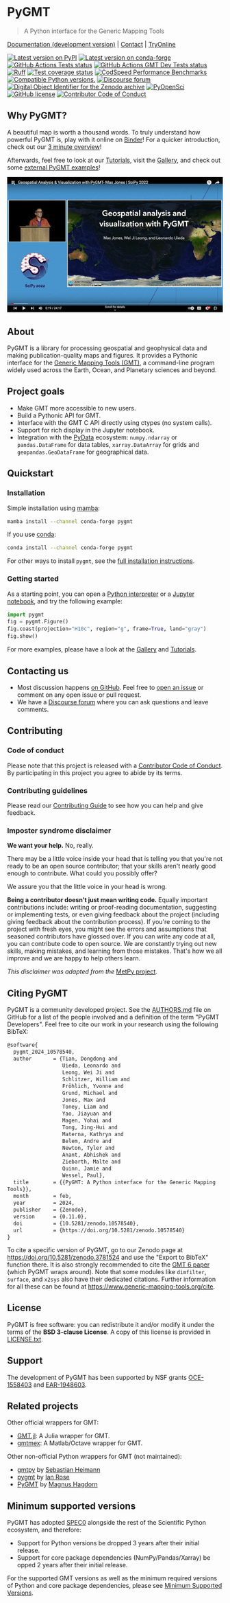 # PyGMT

> A Python interface for the Generic Mapping Tools

[Documentation (development version)](https://www.pygmt.org/dev) | [Contact](https://forum.generic-mapping-tools.org) | [TryOnline](https://github.com/GenericMappingTools/try-gmt)

[![Latest version on PyPI](http://img.shields.io/pypi/v/pygmt.svg?style=flat-square)](https://pypi.python.org/pypi/pygmt)
[![Latest version on conda-forge](https://img.shields.io/conda/v/conda-forge/pygmt?style=flat-square)](https://anaconda.org/conda-forge/pygmt)
[![GitHub Actions Tests status](https://github.com/GenericMappingTools/pygmt/workflows/Tests/badge.svg)](https://github.com/GenericMappingTools/pygmt/actions/workflows/ci_tests.yaml)
[![GitHub Actions GMT Dev Tests status](https://github.com/GenericMappingTools/pygmt/workflows/GMT%20Dev%20Tests/badge.svg)](https://github.com/GenericMappingTools/pygmt/actions/workflows/ci_tests_dev.yaml)
[![Ruff](https://img.shields.io/endpoint?url=https://raw.githubusercontent.com/astral-sh/ruff/main/assets/badge/v2.json)](https://github.com/astral-sh/ruff)
[![Test coverage status](https://codecov.io/gh/GenericMappingTools/pygmt/branch/main/graph/badge.svg?token=78Fu4EWstx)](https://app.codecov.io/gh/GenericMappingTools/pygmt)
[![CodSpeed Performance Benchmarks](https://img.shields.io/endpoint?url=https://codspeed.io/badge.json)](https://codspeed.io/GenericMappingTools/pygmt)
[![Compatible Python versions.](https://img.shields.io/pypi/pyversions/pygmt.svg?style=flat-square)](https://pypi.python.org/pypi/pygmt)
[![Discourse forum](https://img.shields.io/discourse/status?label=forum&server=https%3A%2F%2Fforum.generic-mapping-tools.org%2F&style=flat-square)](https://forum.generic-mapping-tools.org)
[![Digital Object Identifier for the Zenodo archive](https://zenodo.org/badge/DOI/10.5281/3781524.svg)](https://doi.org/10.5281/zenodo.3781524)
[![PyOpenSci](https://tinyurl.com/y22nb8up)](https://github.com/pyOpenSci/software-review/issues/43)
[![GitHub license](https://img.shields.io/github/license/GenericMappingTools/pygmt?style=flat-square)](https://github.com/GenericMappingTools/pygmt/blob/main/LICENSE.txt)
[![Contributor Code of Conduct](https://img.shields.io/badge/Contributor%20Covenant-v2.1%20adopted-ff69b4.svg)](CODE_OF_CONDUCT.md)

## Why PyGMT?

A beautiful map is worth a thousand words. To truly understand how powerful PyGMT is, play with it online on
[Binder](https://github.com/GenericMappingTools/try-gmt)! For a quicker introduction, check out our
[3 minute overview](https://youtu.be/4iPnITXrxVU)!

Afterwards, feel free to look at our [Tutorials](https://www.pygmt.org/latest/tutorials), visit the
[Gallery](https://www.pygmt.org/latest/gallery), and check out some
[external PyGMT examples](https://www.pygmt.org/latest/external_resources.html)!

![Quick Introduction to PyGMT YouTube Video](doc/_static/scipy2022-youtube-thumbnail.jpg)

## About

PyGMT is a library for processing geospatial and geophysical data and making publication-quality
maps and figures. It provides a Pythonic interface for the
[Generic Mapping Tools (GMT)](https://github.com/GenericMappingTools/gmt), a command-line program 
widely used across the Earth, Ocean, and Planetary sciences and beyond.

## Project goals

- Make GMT more accessible to new users.
- Build a Pythonic API for GMT.
- Interface with the GMT C API directly using ctypes (no system calls).
- Support for rich display in the Jupyter notebook.
- Integration with the [PyData](https://pydata.org/) ecosystem: `numpy.ndarray` or `pandas.DataFrame` for
  data tables, `xarray.DataArray` for grids and `geopandas.GeoDataFrame` for geographical data.

## Quickstart

### Installation

Simple installation using [mamba](https://mamba.readthedocs.org/):

```bash
mamba install --channel conda-forge pygmt
```

If you use [conda](https://docs.conda.io/projects/conda/en/latest/user-guide/index.html):

```bash
conda install --channel conda-forge pygmt
```

For other ways to install `pygmt`, see the [full installation instructions](https://www.pygmt.org/latest/install.html).

### Getting started

As a starting point, you can open a [Python interpreter](https://docs.python.org/3/tutorial/interpreter.html)
or a [Jupyter notebook](https://docs.jupyter.org/en/latest/running.html), and try the following example:

``` python
import pygmt
fig = pygmt.Figure()
fig.coast(projection="H10c", region="g", frame=True, land="gray")
fig.show()
``` 

For more examples, please have a look at the [Gallery](https://www.pygmt.org/latest/gallery/index.html) and
[Tutorials](https://www.pygmt.org/latest/tutorials/index.html).

## Contacting us

- Most discussion happens [on GitHub](https://github.com/GenericMappingTools/pygmt).
  Feel free to [open an issue](https://github.com/GenericMappingTools/pygmt/issues/new) or comment on any open
  issue or pull request.
- We have a [Discourse forum](https://forum.generic-mapping-tools.org/c/questions/pygmt-q-a) where you can ask
  questions and leave comments.

## Contributing

### Code of conduct

Please note that this project is released with a
[Contributor Code of Conduct](https://github.com/GenericMappingTools/.github/blob/main/CODE_OF_CONDUCT.md).
By participating in this project you agree to abide by its terms.

### Contributing guidelines

Please read our [Contributing Guide](https://github.com/GenericMappingTools/pygmt/blob/main/CONTRIBUTING.md)
to see how you can help and give feedback.

### Imposter syndrome disclaimer

**We want your help.** No, really.

There may be a little voice inside your head that is telling you that you're not ready to be an open source
contributor; that your skills aren't nearly good enough to contribute. What could you possibly offer?

We assure you that the little voice in your head is wrong.

**Being a contributor doesn't just mean writing code.** Equally important contributions include: writing or
proof-reading documentation, suggesting or implementing tests, or even giving feedback about the project
(including giving feedback about the contribution process). If you're coming to the project with fresh eyes,
you might see the errors and assumptions that seasoned contributors have glossed over. If you can write any
code at all, you can contribute code to open source. We are constantly trying out new skills, making mistakes,
and learning from those mistakes. That's how we all improve and we are happy to help others learn.

*This disclaimer was adapted from the* [MetPy project](https://github.com/Unidata/MetPy).

## Citing PyGMT

PyGMT is a community developed project. See the
[AUTHORS.md](https://github.com/GenericMappingTools/pygmt/blob/main/AUTHORS.md) file on GitHub for a list of
the people involved and a definition of the term "PyGMT Developers". Feel free to cite our work in your
research using the following BibTeX:

``` 
@software{
  pygmt_2024_10578540,
  author       = {Tian, Dongdong and
                  Uieda, Leonardo and
                  Leong, Wei Ji and
                  Schlitzer, William and
                  Fröhlich, Yvonne and
                  Grund, Michael and
                  Jones, Max and
                  Toney, Liam and
                  Yao, Jiayuan and
                  Magen, Yohai and
                  Tong, Jing-Hui and
                  Materna, Kathryn and
                  Belem, Andre and
                  Newton, Tyler and
                  Anant, Abhishek and
                  Ziebarth, Malte and
                  Quinn, Jamie and
                  Wessel, Paul},
  title        = {{PyGMT: A Python interface for the Generic Mapping Tools}},
  month        = feb,
  year         = 2024,
  publisher    = {Zenodo},
  version      = {0.11.0},
  doi          = {10.5281/zenodo.10578540},
  url          = {https://doi.org/10.5281/zenodo.10578540}
}
```

To cite a specific version of PyGMT, go to our Zenodo page at <https://doi.org/10.5281/zenodo.3781524>
and use the "Export to BibTeX" function there. It is also strongly recommended to cite the
[GMT 6 paper](https://doi.org/10.1029/2019GC008515) (which PyGMT wraps around). Note that some modules
like `dimfilter`, `surface`, and `x2sys` also have their dedicated citations. Further information for
all these can be found at <https://www.generic-mapping-tools.org/cite>.

## License

PyGMT is free software: you can redistribute it and/or modify it under the terms of the
**BSD 3-clause License**. A copy of this license is provided in
[LICENSE.txt](https://github.com/GenericMappingTools/pygmt/blob/main/LICENSE.txt).

## Support

The development of PyGMT has been supported by NSF grants
[OCE-1558403](https://www.nsf.gov/awardsearch/showAward?AWD_ID=1558403) and
[EAR-1948603](https://www.nsf.gov/awardsearch/showAward?AWD_ID=1948602).

## Related projects

Other official wrappers for GMT:

- [GMT.jl](https://github.com/GenericMappingTools/GMT.jl): A Julia wrapper for GMT.
- [gmtmex](https://github.com/GenericMappingTools/gmtmex): A Matlab/Octave wrapper for GMT.

Other non-official Python wrappers for GMT (not maintained):

- [gmtpy](https://github.com/emolch/gmtpy) by [Sebastian Heimann](https://github.com/emolch)
- [pygmt](https://github.com/ian-r-rose/pygmt) by [Ian Rose](https://github.com/ian-r-rose)
- [PyGMT](https://github.com/glimmer-cism/PyGMT) by [Magnus Hagdorn](https://github.com/mhagdorn)

## Minimum supported versions

PyGMT has adopted [SPEC0](https://scientific-python.org/specs/spec-0000/) alongside the rest of the
Scientific Python ecosystem, and therefore:

- Support for Python versions be dropped 3 years after their initial release.
- Support for core package dependencies (NumPy/Pandas/Xarray) be opped 2 years after their initial release.

For the supported GMT versions as well as the minimum required versions of Python and core package
dependencies, please see [Minimum Supported Versions](https://www.pygmt.org/dev/minversions.html).